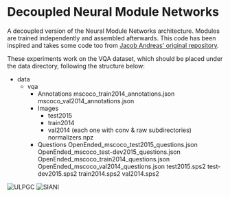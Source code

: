 # Decoupled Neural Module Networks

A decoupled version of the Neural Module Networks architecture. Modules are trained independently and assembled afterwards. This code has been inspired and takes some code too from [Jacob Andreas' original repository](https://github.com/jacobandreas/nmn2).

These experiments work on the VQA dataset, which should be placed under the data directory, following the structure below:

+ data
  + vqa
    + Annotations
       mscoco_train2014_annotations.json
       mscoco_val2014_annotations.json
    + Images
      + test2015
      + train2014
      + val2014
      (each one with conv & raw subdirectories)
      normalizers.npz
    + Questions
       OpenEnded_mscoco_test2015_questions.json
       OpenEnded_mscoco_test-dev2015_questions.json
       OpenEnded_mscoco_train2014_questions.json
       OpenEnded_mscoco_val2014_questions.json
       test2015.sps2
       test-dev2015.sps2
       train2014.sps2
       val2014.sps2

![ULPGC](https://www.siani.es/files/multimedia/imagenes/web/logo_ulpgc.png) ![SIANI](https://www.siani.es/files/multimedia/imagenes/web/logo_header.png)
